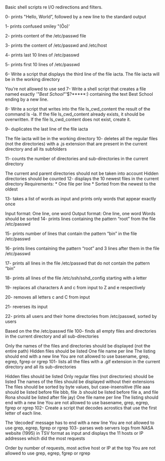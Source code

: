 Basic shell scripts re I/O redirections and filters.

0- prints "Hello, World”, followed by a new line to the standard output

1- prints confused smiley "(Ôo)'

2- prints content of the /etc/passwd file

3- prints the content of /etc/passwd and /etc/host

4- prints last 10 lines of /etc/passwd

5- prints first 10 lines of /etc/passwd

6- Write a script that displays the third line of the file iacta. The file iacta will be in the working directory

You’re not allowed to use sed 7- Write a shell script that creates a file named exactly *'"Best School"'*$?*****:) containing the text Best School ending by a new line.

8- Write a script that writes into the file ls_cwd_content the result of the command ls -la. If the file ls_cwd_content already exists, it should be overwritten. If the file ls_cwd_content does not exist, create it.

9- duplicates the last line of the file iacta

The file iacta will be in the working directory 10- deletes all the regular files (not the directories) with a .js extension that are present in the current directory and all its subfolders

11- counts the number of directories and sub-directories in the current directory

The current and parent directories should not be taken into account Hidden directories should be counted 12- displays the 10 newest files in the current directory Requirements: * One file per line * Sorted from the newest to the oldest

13- takes a list of words as input and prints only words that appear exactly once

Input format: One line, one word Output format: One line, one word Words should be sorted 14- prints lines containing the pattern “root” from the file /etc/passwd

15- prints number of lines that contain the pattern “bin” in the file /etc/passwd

16- prints lines containing the pattern “root” and 3 lines after them in the file /etc/passwd

17- prints all lines in the file /etc/passwd that do not contain the pattern “bin”

18- prints all lines of the file /etc/ssh/sshd_config starting with a letter

19- replaces all characters A and c from input to Z and e respectively

20- removes all letters c and C from input

21- reverses its input

22- prints all users and their home directories from /etc/passwd, sorted by users

Based on the the /etc/passwd file 100- finds all empty files and directories in the current directory and all sub-directories

Only the names of the files and directories should be displayed (not the entire path) Hidden files should be listed One file name per line The listing should end with a new line You are not allowed to use basename, grep, egrep, fgrep or rgrep 101- lists all the files with a .gif extension in the current directory and all its sub-directories

Hidden files should be listed Only regular files (not directories) should be listed The names of the files should be displayed without their extensions The files should be sorted by byte values, but case-insensitive (file aaa should be listed before file bbb, file .b should be listed before file a, and file Rona should be listed after file jay) One file name per line The listing should end with a new line You are not allowed to use basename, grep, egrep, fgrep or rgrep 102- Create a script that decodes acrostics that use the first letter of each line.

The ‘decoded’ message has to end with a new line You are not allowed to use grep, egrep, fgrep or rgrep 103- parses web servers logs from NASA website (1995) in TSV format as input and displays the 11 hosts or IP addresses which did the most requests

Order by number of requests, most active host or IP at the top You are not allowed to use grep, egrep, fgrep or rgrep
